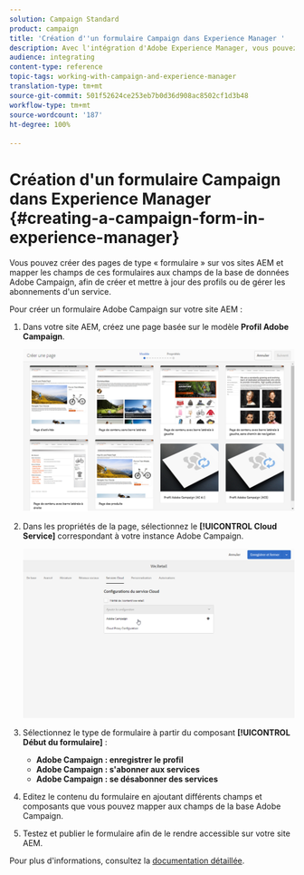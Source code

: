 ```yaml
---
solution: Campaign Standard
product: campaign
title: 'Création d''un formulaire Campaign dans Experience Manager '
description: Avec l'intégration d'Adobe Experience Manager, vous pouvez concevoir des formulaires directement dans AEM afin de créer et mettre à jour des profils ou gérer des abonnements.
audience: integrating
content-type: reference
topic-tags: working-with-campaign-and-experience-manager
translation-type: tm+mt
source-git-commit: 501f52624ce253eb7b0d36d908ac8502cf1d3b48
workflow-type: tm+mt
source-wordcount: '187'
ht-degree: 100%

---
```



# Création d&#39;un formulaire Campaign dans Experience Manager {#creating-a-campaign-form-in-experience-manager}

Vous pouvez créer des pages de type « formulaire » sur vos sites AEM et mapper les champs de ces formulaires aux champs de la base de données Adobe Campaign, afin de créer et mettre à jour des profils ou de gérer les abonnements d&#39;un service.

Pour créer un formulaire Adobe Campaign sur votre site AEM :

1. Dans votre site AEM, créez une page basée sur le modèle **Profil Adobe Campaign**.

   ![](assets/aem_content_forms.png)

1. Dans les propriétés de la page, sélectionnez le **[!UICONTROL Cloud Service]** correspondant à votre instance Adobe Campaign.

   ![](assets/aem_content_forms_2.png)

1. Sélectionnez le type de formulaire à partir du composant **[!UICONTROL Début du formulaire]** :

   * **Adobe Campaign : enregistrer le profil**
   * **Adobe Campaign : s&#39;abonner aux services**
   * **Adobe Campaign : se désabonner des services**

1. Editez le contenu du formulaire en ajoutant différents champs et composants que vous pouvez mapper aux champs de la base Adobe Campaign.
1. Testez et publier le formulaire afin de le rendre accessible sur votre site AEM.

Pour plus d&#39;informations, consultez la [documentation détaillée](https://docs.adobe.com/content/help/en/experience-manager-65/authoring/aem-adobe-campaign/adobe-campaign-forms.html).
